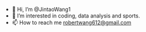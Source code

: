 - 👋 Hi, I’m @JintaoWang1
- 👀 I’m interested in coding, data analysis and sports.
- 📫 How to reach me robertwang612@gmail.com

<!---
JintaoWang1/JintaoWang1 is a ✨ special ✨ repository because its `README.md` (this file) appears on your GitHub profile.
You can click the Preview link to take a look at your changes.
--->
